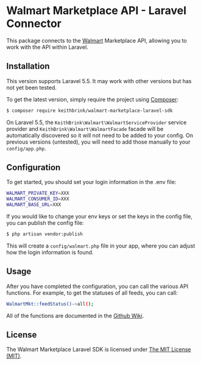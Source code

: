 # Walmart Marketplace API - Laravel Connector

This package connects to the [Walmart](https://developer.walmart.com) Marketplace API, allowing you to work with the API within Laravel. 

## Installation

This version supports Laravel 5.5. It may work with other versions but has not yet been tested.

To get the latest version, simply require the project using [Composer](https://getcomposer.org):

```bash
$ composer require keithbrink/walmart-marketplace-laravel-sdk
```

On Laravel 5.5, the `KeithBrink\Walmart\WalmartServiceProvider` service provider and `KeithBrink\Walmart\WalmartFacade` facade will be automatically discovered so it will not need to be added to your config. On previous versions (untested), you will need to add those manually to your `config/app.php`.

## Configuration

To get started, you should set your login information in the .env file:

```bash
WALMART_PRIVATE_KEY=XXX
WALMART_CONSUMER_ID=XXX
WALMART_BASE_URL=XXX
```

If you would like to change your env keys or set the keys in the config file, you can publish the config file:

```bash
$ php artisan vendor:publish
```

This will create a `config/walmart.php` file in your app, where you can adjust how the login information is found.

## Usage

After you have completed the configuration, you can call the various API functions. For example, to get the statuses of all feeds, you can call:

```bash
WalmartMkt::feedStatus()->all();
```

All of the functions are documented in the [Github Wiki](https://github.com/CrossroadsHuntley/dasco-laravel-sdk/wiki).

## License

The Walmart Marketplace Laravel SDK is licensed under [The MIT License (MIT)](LICENSE).
